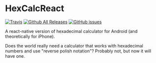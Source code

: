 # HexCalcReact

[![Travis](https://travis-ci.com/alflanagan/HexCalcReact.svg?branch=master)](https://travis-ci.com/alflanagan/HexCalcReact)
[![Github All Releases](https://img.shields.io/github/downloads/alflanagan/HexCalcReact/total.svg?style=popout)](https://github.com/alflanagan/HexCalcReact)
[![GitHub issues](https://img.shields.io/github/issues/alflanagan/HexCalcReact.svg?style=popout)](https://github.com/alflanagan/HexCalcReact/issues)

A react-native version of hexadecimal calculator for Android (and theoretically for iPhone).

Does the world really need a calculator that works with hexadecimal numbers and use "reverse polish notation"? Probably not, but now it will have one.
